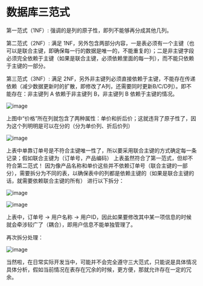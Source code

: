 # 数据库三范式

第一范式（1NF）: 强调的是列的原子性，即列不能够再分成其他几列。

第二范式（2NF）: 满足 1NF，另外包含两部分内容，一是表必须有一个主键（也可以是联合主键，即确保每一行的数据是唯一的，不能重复的）；二是非主键字段必须完全依赖于主键（如果是联合主键，必须依赖里面的每一列），而不能只依赖于主键的一部分。

第三范式（3NF）: 满足 2NF，另外非主键列必须直接依赖于主键，不能存在传递依赖（减少数据更新时的扩散，即修改了A列，还需要同时更新B/C/D列）。即不能存在：非主键列 A 依赖于非主键列 B，非主键列 B 依赖于主键的情况。 

![image](https://user-images.githubusercontent.com/13763576/185401018-42fcdced-038b-4ca6-82cf-31bc2b7c1004.png)

上图中“价格”所在列就包含了两种属性：单价和折后价；这就违背了原子性了，因为这个列明明是可以在分的（分为单价列、折后价列）

![image](https://user-images.githubusercontent.com/13763576/185401103-40d78704-30cc-4d10-8723-31709eccecf8.png)

上表中单靠订单号是不符合主键唯一性了，所以要采用联合主键的方式确定每一条记录；假如联合主键为（订单号，产品编码）
上表虽然符合了第一范式，但却不符合第二范式！
因为像产品名称和单价这些并不依赖订单号（联合主键的一部分），需要拆分为不同的表，以确保表中的列都是依赖主键的（如果是联合主键的话，就需要依赖联合主键的所有）
进行以下拆分：

![image](https://user-images.githubusercontent.com/13763576/185401222-0a1c4d25-b09d-4575-a1aa-5177e71fe2d8.png)


![image](https://user-images.githubusercontent.com/13763576/185401273-a6bc8368-215e-4b63-86c6-6604c81a38af.png)

上表中，订单号 -> 用户名称 -> 用户ID，因此如果要修改其中某一项信息的时候就会牵涉较广了（耦合），即用户信息不能单独管理了。

再次拆分处理：

![image](https://user-images.githubusercontent.com/13763576/185401314-efe87fc9-20a4-4069-aca3-9ce8a2549bdb.png)

当然啦，在日常实际开发当中，可能并不会完全遵守三大范式，只能说是具体情况具体分析，假如当前情况在表存在冗余的时候，更方便，那就允许存在一定的冗余。
